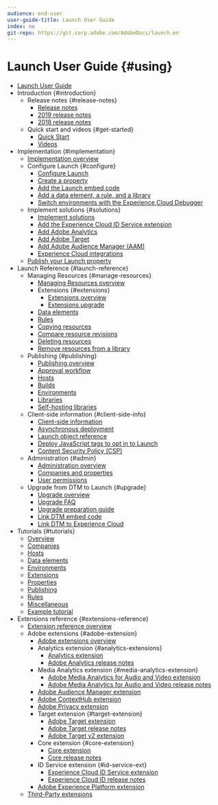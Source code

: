 ```yaml
---
audience: end-user
user-guide-title: Launch User Guide
index: no
git-repo: https://git.corp.adobe.com/AdobeDocs/launch.en
---
```


# Launch User Guide {#using}

* [Launch User Guide](overview.md)
* Introduction {#introduction}
  * Release notes {#release-notes}
    * [Release notes](release-notes/current.md)
    * [2019 release notes](release-notes/2019-release-notes.md)
    * [2018 release notes](release-notes/2018-release-notes.md)
  * Quick start and videos {#get-started}
    * [Quick Start](quick-start/quick-start.md)
    * [Videos](quick-start/videos.md)
* Implementation {#implementation}
  * [Implementation overview](getting-started/overview.md)
  * Configure Launch {#configure}
    * [Configure Launch](getting-started/general-launch-configuration-and-settings/overview.md)
    * [Create a property](getting-started/general-launch-configuration-and-settings/create-a-property.md)
    * [Add the Launch embed code](getting-started/general-launch-configuration-and-settings/implement-the-launch-install-code.md)
    * [Add a data element, a rule, and a library](getting-started/general-launch-configuration-and-settings/add-data-elements-and-rules.md)
    * [Switch environments with the Experience Cloud Debugger](getting-started/general-launch-configuration-and-settings/switch-environments-with-launch-command.md)
  * Implement solutions {#solutions}
    * [Implement solutions](getting-started/implement-solutions/overview.md)
    * [Add the Experience Cloud ID Service extension](getting-started/implement-solutions/idservice-save.md)
    * [Add Adobe Analytics](getting-started/implement-solutions/add-adobe-analytics.md)
    * [Add Adobe Target](getting-started/implement-solutions/add-adobe-target.md)
    * [Add Adobe Audience Manager \(AAM\)](getting-started/implement-solutions/add-adobe-audience-manager-aam.md)
    * [Experience Cloud integrations](getting-started/implement-solutions/experience-cloud-integrations.md)
  * [Publish your Launch property](getting-started/validate-and-publish.md)
* Launch Reference {#launch-reference}
  * Managing Resources {#manage-resources}
    * [Managing Resources overview](launch-reference/managing-resources/overview.md)
    * Extensions {#extensions}
      * [Extensions overview](launch-reference/managing-resources/extensions/overview.md)
      * [Extensions upgrade](launch-reference/managing-resources/extensions/extension-upgrade.md)
    * [Data elements](launch-reference/managing-resources/data-elements.md)
    * [Rules](launch-reference/managing-resources/rules.md)
    * [Copying resources](launch-reference/managing-resources/copying-resources.md)
    * [Compare resource revisions](launch-reference/managing-resources/compare-resource-revisions.md)
    * [Deleting resources](launch-reference/managing-resources/delete-resources.md)
    * [Remove resources from a library](launch-reference/managing-resources/remove-resources-from-library.md)
  * Publishing {#publishing}
    * [Publishing overview](launch-reference/publishing/overview.md)
    * [Approval workflow](launch-reference/publishing/approval-workflow.md)
    * [Hosts](launch-reference/publishing/hosts.md)
    * [Builds](launch-reference/publishing/builds.md)
    * [Environments](launch-reference/publishing/environments.md)
    * [Libraries](launch-reference/publishing/libraries.md)
    * [Self-hosting libraries](launch-reference/publishing/self-hosting-libraries.md)
  * Client-side information {#client-side-info}
    * [Client-side information](launch-reference/client-side-information/overview.md)
    * [Asynchronous deployment](launch-reference/client-side-information/asynchronous-deployment.md)
    * [Launch object reference](launch-reference/client-side-information/launch-object-reference.md)
    * [Deploy JavaScript tags to opt in to Launch](launch-reference/client-side-information/deploy-javascript-tags-to-opt-in-to-launch.md)
    * [Content Security Policy \(CSP\)](launch-reference/client-side-information/content-security-policy-csp.md)
  * Administration {#admin}
    * [Administration overview](launch-reference/administration/overview.md)
    * [Companies and properties](launch-reference/administration/companies-and-properties.md)
    * [User permissions](launch-reference/administration/user-permissions.md)
  * Upgrade from DTM to Launch {#upgrade}
    * [Upgrade overview](launch-reference/upgrade-from-dtm-to-launch/overview.md)
    * [Upgrade FAQ](launch-reference/upgrade-from-dtm-to-launch/upgrade-faq.md)
    * [Upgrade preparation guide](launch-reference/upgrade-from-dtm-to-launch/upgrade-preparation-guide.md)
    * [Link DTM embed code](launch-reference/upgrade-from-dtm-to-launch/link-dtm-embed-code.md)
    * [Link DTM to Experience Cloud](launch-reference/upgrade-from-dtm-to-launch/link-dtm-to-experience-cloud.md)
* Tutorials {#tutorials}
  * [Overview](launch-tutorials/contributing/overview.md)
  * [Companies](launch-tutorials/contributing/companies.md)
  * [Hosts](launch-tutorials/contributing/hosts.md)
  * [Data elements](launch-tutorials/contributing/data-elements.md)
  * [Environments](launch-tutorials/contributing/environments.md)
  * [Extensions](launch-tutorials/contributing/extensions.md)
  * [Properties](launch-tutorials/contributing/properties.md)
  * [Publishing](launch-tutorials/contributing/publishing.md)
  * [Rules](launch-tutorials/contributing/rules.md)
  * [Miscellaneous](launch-tutorials/contributing/miscellaneous.md)
  * [Example tutorial](launch-tutorials/contributing/template.md)
* Extensions reference {#extensions-reference}
  * [Extension reference overview](extension-reference/adobe-extensions/overview.md)
  * Adobe extensions {#adobe-extension}
    * [Adobe extensions overview](extension-reference/web/overview.md)
    * Analytics extension {#analytics-extensions}
      * [Analytics extension](extension-reference/web/adobe-analytics-extension/overview.md)
      * [Adobe Analytics release notes](extension-reference/web/adobe-analytics-extension/adobe-analytics-release-notes.md)
    * Media Analytics extension {#media-analytics-extension}
      * [Adobe Media Analytics for Audio and Video extension](extension-reference/web/adobe-media-analytics-for-audio-and-video-extension/overview.md)
      * [Adobe Media Analytics for Audio and Video release notes](extension-reference/web/adobe-media-analytics-for-audio-and-video-extension/adobe-media-analytics-for-audio-and-video-extension-release-notes.md)
    * [Adobe Audience Manager extension](extension-reference/web/adobe-audience-manager-extension.md)
    * [Adobe ContextHub extension](extension-reference/web/adobe-contexthub-extension.md)
    * [Adobe Privacy extension](extension-reference/web/adobe-privacy-extension.md)
    * Target extension {#target-extension}
      * [Adobe Target extension](extension-reference/web/adobe-target-extension/overview.md)
      * [Adobe Target release notes](extension-reference/web/adobe-target-extension/adobe-target-release-notes.md)
      * [Adobe Target v2 extension](extension-reference/web/adobe-target-extension-v2.md)
    * Core extension {#core-extension}
      * [Core extension](extension-reference/web/core-extension/overview.md)
      * [Core release notes](extension-reference/web/core-extension/core-release-notes.md)
    * ID Service extension {#id-service-ext}
      * [Experience Cloud ID Service extension](extension-reference/web/experience-cloud-id-service-extension/overview.md)
      * [Experience Cloud ID release notes](extension-reference/web/experience-cloud-id-service-extension/experience-cloud-id-release-notes.md)
    * [Adobe Experience Platform extension](extension-reference/web/adobe-experience-platform-extension.md)
  * [Third-Party extensions](extension-reference/3rd-party-extensions.md)

<!--

# Table of contents

* [Overview](README.md)
* [Release notes](release-notes/README.md)
  * [2019 release notes](release-notes/2019-release-notes.md)
  * [2018 release notes](release-notes/release-notes.md)
* [Quick Start](getting-started/README.md)
  * [Videos](getting-started/videos.md)

## Getting Started

* [Overview](getting-started-1/overview.md)
* [Configure Launch](getting-started-1/general-launch-configuration-and-settings/README.md)
  * [Create a Property](getting-started-1/general-launch-configuration-and-settings/create-a-property.md)
  * [Add the Launch Embed Code](getting-started-1/general-launch-configuration-and-settings/implement-the-launch-install-code.md)
  * [Add a Data Element, a Rule, and a Library](getting-started-1/general-launch-configuration-and-settings/add-data-elements-and-rules.md)
  * [Switch Environments with the Experience Cloud Debugger](getting-started-1/general-launch-configuration-and-settings/switch-environments-with-launch-command.md)
* [Implement Solutions](getting-started-1/implement-solutions/README.md)
  * [Add the Experience Cloud ID Service Extension](getting-started-1/implement-solutions/idservice-save.md)
  * [Add Adobe Analytics](getting-started-1/implement-solutions/add-adobe-analytics.md)
  * [Add Adobe Target](getting-started-1/implement-solutions/add-adobe-target.md)
  * [Add Adobe Audience Manager \(AAM\)](getting-started-1/implement-solutions/add-adobe-audience-manager-aam.md)
  * [Experience Cloud integrations](getting-started-1/implement-solutions/experience-cloud-integrations.md)
* [Publish your Launch property](getting-started-1/validate-and-publish.md)

## Launch Reference

* [Managing Resources](launch-reference/managing-resources/README.md)
  * [Extensions](launch-reference/managing-resources/extensions/README.md)
    * [Extension Upgrade](launch-reference/managing-resources/extensions/extension-upgrade.md)
  * [Data elements](launch-reference/managing-resources/data-elements.md)
  * [Rules](launch-reference/managing-resources/rules.md)
  * [Copying resources](launch-reference/managing-resources/copying-resources.md)
  * [Compare resource revisions](launch-reference/managing-resources/compare-resource-revisions.md)
  * [Deleting resources](launch-reference/managing-resources/delete-resources.md)
  * [Remove resources from a library](launch-reference/managing-resources/remove-resources-from-library.md)
* [Publishing](launch-reference/publishing/README.md)
  * [Approval Workflow](launch-reference/publishing/approval-workflow.md)
  * [Hosts](launch-reference/publishing/hosts.md)
  * [Builds](launch-reference/publishing/builds.md)
  * [Environments](launch-reference/publishing/environments.md)
  * [Libraries](launch-reference/publishing/libraries.md)
  * [Self-hosting libraries](launch-reference/publishing/self-hosting-libraries.md)
* [Client-side information](launch-reference/client-side-information/README.md)
  * [Asynchronous deployment](launch-reference/client-side-information/asynchronous-deployment.md)
  * [Launch object reference](launch-reference/client-side-information/launch-object-reference.md)
  * [Deploy JavaScript tags to opt in to Launch](launch-reference/client-side-information/deploy-javascript-tags-to-opt-in-to-launch.md)
  * [Content Security Policy \(CSP\)](launch-reference/client-side-information/content-security-policy-csp.md)
* [Administration](launch-reference/administration/README.md)
  * [Companies and properties](launch-reference/administration/companies-and-properties.md)
  * [User permissions](launch-reference/administration/user-permissions.md)
* [Upgrade From DTM to Launch](launch-reference/upgrade-from-dtm-to-launch/README.md)
  * [Upgrade FAQ](launch-reference/upgrade-from-dtm-to-launch/upgrade-faq.md)
  * [Upgrade Preparation Guide](launch-reference/upgrade-from-dtm-to-launch/upgrade-preparation-guide.md)
  * [Link DTM Embed Code](launch-reference/upgrade-from-dtm-to-launch/link-dtm-embed-code.md)
  * [Link DTM to Experience Cloud](launch-reference/upgrade-from-dtm-to-launch/link-dtm-to-experience-cloud.md)

## Launch Tutorials

* [Tutorials](launch-tutorials/contributing/README.md)
  * [Companies](launch-tutorials/contributing/companies.md)
  * [Hosts](launch-tutorials/contributing/hosts.md)
  * [Data Elements](launch-tutorials/contributing/data-elements.md)
  * [Environments](launch-tutorials/contributing/environments.md)
  * [Extensions](launch-tutorials/contributing/extensions.md)
  * [Properties](launch-tutorials/contributing/properties.md)
  * [Publishing](launch-tutorials/contributing/publishing.md)
  * [Rules](launch-tutorials/contributing/rules.md)
  * [Miscellaneous](launch-tutorials/contributing/miscellaneous.md)
  * [Example Tutorial](launch-tutorials/contributing/template.md)

## Extension Reference

* [Adobe Extensions](extension-reference/web/README.md)
  * [Adobe Analytics Extension](extension-reference/web/adobe-analytics-extension/README.md)
    * [Adobe Analytics Release Notes](extension-reference/web/adobe-analytics-extension/adobe-analytics-release-notes.md)
  * [Adobe Media Analytics for Audio and Video Extension](extension-reference/web/adobe-media-analytics-for-audio-and-video-extension/README.md)
    * [Adobe Media Analytics for Audio and Video Release Notes](extension-reference/web/adobe-media-analytics-for-audio-and-video-extension/adobe-media-analytics-for-audio-and-video-extension-release-notes.md)
  * [Adobe Audience Manager Extension](extension-reference/web/adobe-audience-manager-extension.md)
  * [Adobe ContextHub Extension](extension-reference/web/adobe-contexthub-extension.md)
  * [Adobe Privacy Extension](extension-reference/web/adobe-privacy-extension.md)
  * [Adobe Target Extension](extension-reference/web/adobe-target-extension/README.md)
    * [Adobe Target Release Notes](extension-reference/web/adobe-target-extension/adobe-target-release-notes.md)
  * [Adobe Target v2 Extension](extension-reference/web/adobe-target-extension-v2.md)
  * [Core Extension](extension-reference/web/core-extension/README.md)
    * [Core Release Notes](extension-reference/web/core-extension/core-release-notes.md)
  * [Experience Cloud ID Service Extension](extension-reference/web/experience-cloud-id-service-extension/README.md)
    * [Experience Cloud ID Release Notes](extension-reference/web/experience-cloud-id-service-extension/experience-cloud-id-release-notes.md)
  * [Adobe Experience Platform Extension](extension-reference/web/adobe-experience-platform-extension.md)
* [Third-Party Extensions](extension-reference/3rd-party-extensions.md)

-->

<!-- Old sample TOC

* [Overview](overview.md)
* Getting Started{#getting-started}
  * [Overview](quick-start/getting-started-overview.md)
  * [Release Notes](quick-start/release-notes.md)
  * [Videos](quick-start/videos.md)
* Managing Resources{#managing-resources}
  * [Managing resources overview](managing-resources/managing-resources-overview.md)
  * [Extensions](managing-resources/extensions.md)
  * [Data Elements](managing-resources/data-elements.md)
  * [Rules](managing-resources/rules.md)
  * [Delete Resources](managing-resources/delete-resources.md)
* Publishing{#publishing}
  * [Publishing overview](publishing/publishing-overview.md)
  * [Libraries](publishing/libraries.md)
  * [Builds](publishing/builds.md)
  * [Approval Workflow](publishing/approval-workflow.md)
* Client-side information{#client-side-information}
  * [Client-side information overview](client-side-information/client-side-information-overview.md)
  * [Launch Object Reference](client-side-information/launch-object-reference.md)
  * [Asynchronous Deployment](client-side-information/asynchronous-deployment.md)
  * [Deploy JavaScript tags to opt in to Launch](client-side-information/deploy-javascript-tags-to-opt-in-to-launch.md)
* Administration{#administration}
  * [Administration overview](administration/administration-overview.md)
  * [Users](administration/users.md)
  * [Companies and Properties](administration/companies-and-properties.md)
  * [Adapters](administration/adapters.md)
  * [Environments](administration/environments.md)
  * [Link DTM Embed Code](administration/link-dtm-embed-code.md)
* Extension reference{#extension-reference}
  * [Extension reference overview](extension-reference/extension-reference-overview.md)
  * [Core Extension](extension-reference/core-extension.md)
  * [Experience Cloud ID Service Extension](extension-reference/experience-cloud-id-service-extension.md)
  * [Adobe Analytics Extension](extension-reference/adobe-analytics-extension.md)
  * [Adobe Analytics for Video Extension](extension-reference/adobe-analytics-for-video-extension.md)
  * [Adobe Target Extension](extension-reference/adobe-target-extension.md)
  * [Adobe ContextHub Extension](extension-reference/adobe-contexthub-extension.md)
  * [Adobe Audience Manager Extension](extension-reference/adobe-audience-manager-extension.md)
  * [Adobe Privacy Extension](extension-reference/adobe-privacy-extension.md)
-->
